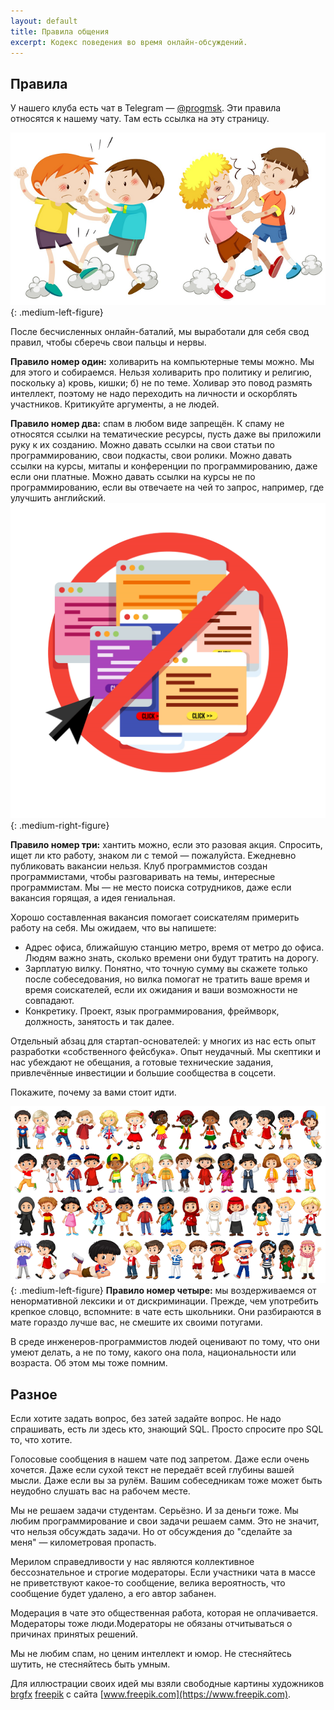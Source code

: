 ```yaml
---
layout: default
title: Правила общения
excerpt: Кодекс поведения во время онлайн-обсуждений.
---
```


## Правила

У нашего клуба есть чат в Telegram — [@progmsk](https://t.me/progmsk). Эти правила относятся к нашему чату. Там есть ссылка на эту страницу.

![Холивары](/assets/img/coc-1.png){: .medium-left-figure}

После бесчисленных онлайн-баталий, мы выработали для себя свод правил, чтобы сберечь свои пальцы и нервы.

**Правило номер один:** холиварить на компьютерные темы можно. Мы для этого и собираемся.
Нельзя холиварить про политику и религию, поскольку а) кровь, кишки; б) не по теме.
Холивар это повод размять интеллект, поэтому не надо переходить на личности и оскорблять участников. Критикуйте аргументы, а не людей.

**Правило номер два:** спам в любом виде запрещён. К спаму не относятся ссылки на тематические ресурсы, пусть даже вы приложили руку к их созданию. Можно давать ссылки на свои статьи по программированию, свои подкасты, свои ролики.
Можно давать ссылки на курсы, митапы и конференции по программированию, даже если они платные.
Можно давать ссылки на курсы не по программированию, если вы отвечаете на чей то запрос, например, где улучшить английский.
![Спам](/assets/img/coc-2.png){: .medium-right-figure}

**Правило номер три:** хантить можно, если это разовая акция. Спросить, ищет ли кто работу,
знаком ли с темой — пожалуйста. Ежедневно публиковать вакансии нельзя. Клуб программистов создан программистами, чтобы разговаривать на темы, интересные программистам. Мы — не место поиска сотрудников, даже если вакансия горящая, а идея гениальная.

Хорошо составленная вакансия помогает соискателям примерить работу на себя. Мы ожидаем, что вы напишете:

* Адрес офиса, ближайшую станцию метро, время от метро до офиса. Людям важно знать, сколько времени они будут тратить на дорогу.
* Зарплатую вилку. Понятно, что точную сумму вы скажете только после собеседования, но вилка помогат не тратить ваше время и время соискателей, если их ожидания и ваши возможности не совпадают.
* Конкретику. Проект, язык программирования, фреймворк, должность, занятость и так далее.

Отдельный абзац для стартап-основателей: у многих из нас есть опыт разработки «собственного фейсбука». Опыт неудачный. Мы скептики и нас убеждают не обещания, а готовые технические задания, привлечённые инвестиции и большие сообщества в соцсети.

Покажите, почему за вами стоит идти.

![Ненормативная лексика](/assets/img/coc-3.png){: .medium-left-figure}
**Правило номер четыре:** мы воздерживаемся от ненормативной лексики
и от дискриминации. Прежде, чем употребить крепкое словцо, вспомните: в чате есть школьники. Они разбираются в мате гораздо лучше вас, не смешите их своими потугами.

В среде инженеров-программистов людей оценивают по тому, что они умеют делать, а не по тому, какого она пола, национальности или возраста. Об этом мы тоже помним.

## Разное

Если хотите задать вопрос, без затей задайте вопрос. Не надо спрашивать, есть ли здесь кто, знающий SQL. Просто спросите про SQL то, что хотите.

Голосовые сообщения в нашем чате под запретом. Даже если очень хочется. Даже если сухой текст не передаёт всей глубины вашей мысли. Даже если вы за рулём. Вашим собеседникам тоже может быть неудобно слушать вас на рабочем месте.

Мы не решаем задачи студентам. Серьёзно. И за деньги тоже. Мы любим программирование и свои задачи решаем самм. Это не значит, что нельзя обсуждать задачи. Но от обсуждения до "сделайте за меня" — километровая пропасть.

Мерилом справедливости у нас являются коллективное бессознательное и строгие модераторы. Если участники чата в массе не приветствуют какое-то сообщение, велика вероятность, что сообщение будет удалено, а его автор забанен.

Модерация в чате это общественная работа, которая не оплачивается. Модераторы тоже люди.Модераторы не обязаны отчитываться о причинах принятых решений.

Мы не любим спам, но ценим интеллект и юмор. Не стесняйтесь шутить, не стесняйтесь быть умным.

Для иллюстрации своих идей мы взяли свободные картины художников [brgfx](https://www.freepik.com/free-photos-vectors/people) [freepik](https://www.freepik.com/free-photos-vectors/business) с сайта [www.freepik.com](https://www.freepik.com).
